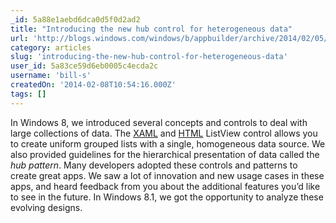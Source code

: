 ```yaml
---
_id: 5a88e1aebd6dca0d5f0d2ad2
title: "Introducing the new hub control for heterogeneous data"
url: 'http://blogs.windows.com/windows/b/appbuilder/archive/2014/02/05/introducing-the-new-hub-control-for-heterogeneous-data.aspx'
category: articles
slug: 'introducing-the-new-hub-control-for-heterogeneous-data'
user_id: 5a83ce59d6eb0005c4ecda2c
username: 'bill-s'
createdOn: '2014-02-08T10:54:16.000Z'
tags: []
---
```


In Windows 8, we introduced several concepts and controls to deal with large collections of data. The <a href="http://msdn.microsoft.com/library/windows/apps/windows.ui.xaml.controls.listview.aspx" target="_blank">XAML</a> and <a href="http://msdn.microsoft.com/en-us/library/windows/apps/br211837.aspx" target="_blank">HTML</a> ListView control allows you to create uniform grouped lists with a single, homogeneous data source. We also provided guidelines for the hierarchical presentation of data called the <i>hub pattern</i>. Many developers adopted these controls and patterns to create great apps. We saw a lot of innovation and new usage cases in these apps, and heard feedback from you about the additional features you’d like to see in the future. In Windows 8.1, we got the opportunity to analyze these evolving designs.
